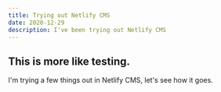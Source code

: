 ```yaml
---
title: Trying out Netlify CMS
date: 2020-12-29
description: I've been trying out Netlify CMS
---
```

## This is more like testing.

I'm trying a few things out in Netlify CMS, let's see how it goes.